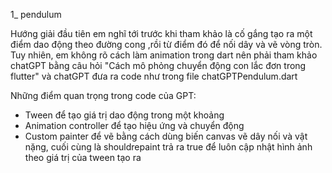 
1_ pendulum

Hướng giải đầu tiên em nghĩ tới trước khi tham khảo là cố gắng tạo ra một điểm dao động theo đường cong ,rồi từ điểm đó để nối dây và vẽ vòng tròn.
Tuy nhiên, em không rõ cách làm animation trong dart nên phải tham khảo chatGPT bằng câu hỏi "Cách mô phỏng chuyển động con lắc đơn trong flutter" và chatGPT đưa ra code như trong file chatGPTPendulum.dart

Những điểm quan trọng trong code của GPT:
- Tween để tạo giá trị dao động trong một khoảng
- Animation controller để tạo hiệu ứng và chuyển động
- Custom painter để vẽ bằng cách dùng biến canvas vẽ dây nối và vật nặng, cuối cùng là shouldrepaint trả ra true để luôn cập nhật hình ảnh theo giá trị của tween tạo ra
